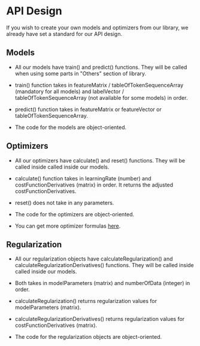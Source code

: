 # API Design

If you wish to create your own models and optimizers from our library, we already have set a standard for our API design.

## Models

* All our models have train() and predict() functions. They will be called when using some parts in "Others" section of library.

* train() function takes in featureMatrix / tableOfTokenSequenceArray (mandatory for all models) and labelVector / tableOfTokenSequenceArray (not available for some models) in order.
  
* predict() function takes in featureMatrix or featureVector or tableOfTokenSequenceArray.

* The code for the models are object-oriented.

## Optimizers

* All our optimizers have calculate() and reset() functions. They will be called inside called inside our models.

* calculate() function takes in learningRate (number) and costFunctionDerivatives (matrix) in order. It returns the adjusted costFunctionDerivatives.

* reset() does not take in any parameters.

* The code for the optimizers are object-oriented.

* You can get more optimizer formulas [here](https://paperswithcode.com/methods/category/stochastic-optimization).

## Regularization

* All our regularization objects have calculateRegularization() and calculateRegularizationDerivatives() functions. They will be called inside called inside our models.

* Both takes in modelParameters (matrix) and numberOfData (integer) in order.

* calculateRegularization() returns regularization values for modelParameters (matrix).

* calculateRegularizationDerivatives() returns regularization values for costFunctionDerivatives (matrix).

* The code for the regularization objects are object-oriented.

